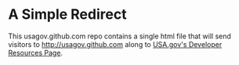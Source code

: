 A Simple Redirect
=================

This usagov.github.com repo contains a single html file that will send visitors to http://usagov.github.com along to [USA.gov's Developer Resources Page](http://www.usa.gov/developer "Developer Resources on USA.gov").

